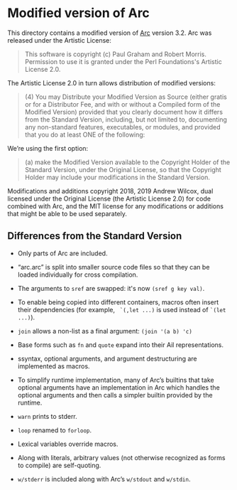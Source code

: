 # Modified version of Arc

This directory contains a modified version of
[Arc](http://arclanguage.org/) version 3.2.  Arc was released under
the Artistic License:

> This software is copyright (c) Paul Graham and Robert Morris.
> Permission to use it is granted under the Perl Foundations's
> Artistic License 2.0.

The Artistic License 2.0 in turn allows distribution of modified
versions:

> (4) You may Distribute your Modified Version as Source (either
> gratis or for a Distributor Fee, and with or without a Compiled form
> of the Modified Version) provided that you clearly document how it
> differs from the Standard Version, including, but not limited to,
> documenting any non-standard features, executables, or modules, and
> provided that you do at least ONE of the following:

We’re using the first option:

> (a) make the Modified Version available to the Copyright Holder of
> the Standard Version, under the Original License, so that the
> Copyright Holder may include your modifications in the Standard
> Version.

Modifications and additions copyright 2018, 2019 Andrew Wilcox, dual
licensed under the Original License (the Artistic License 2.0) for
code combined with Arc, and the MIT license for any modifications
or additions that might be able to be used separately.


## Differences from the Standard Version

* Only parts of Arc are included.

* “arc.arc” is split into smaller source code files so that they can
  be loaded individually for cross compilation.

* The arguments to `sref` are swapped: it's now `(sref g key val)`.

* To enable being copied into different containers, macros often
  insert their dependencies (for example, `` `(,let ...)`` is used
  instead of `` `(let ...) ``).

* `join` allows a non-list as a final argument: `(join '(a b) 'c)`

* Base forms such as `fn` and `quote` expand into their Ail
  representations.

* ssyntax, optional arguments, and argument destructuring are
  implemented as macros.

* To simplify runtime implementation, many of Arc’s builtins that take
  optional arguments have an implementation in Arc which handles the
  optional arguments and then calls a simpler builtin provided by the
  runtime.

* `warn` prints to stderr.

* `loop` renamed to `forloop`.

* Lexical variables override macros.

* Along with literals, arbitrary values (not otherwise recognized as
  forms to compile) are self-quoting.

* `w/stderr` is included along with Arc’s `w/stdout` and `w/stdin`.
